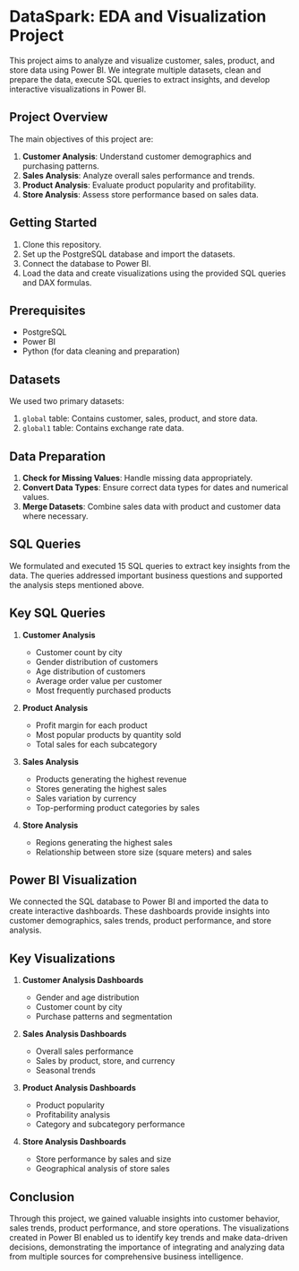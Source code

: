 # DataSpark: EDA and Visualization Project

This project aims to analyze and visualize customer, sales, product, and store data using Power BI. We integrate multiple datasets, clean and prepare the data, execute SQL queries to extract insights, and develop interactive visualizations in Power BI.

## Project Overview

The main objectives of this project are:
1. **Customer Analysis**: Understand customer demographics and purchasing patterns.
2. **Sales Analysis**: Analyze overall sales performance and trends.
3. **Product Analysis**: Evaluate product popularity and profitability.
4. **Store Analysis**: Assess store performance based on sales data.
   
## Getting Started

1. Clone this repository.
2. Set up the PostgreSQL database and import the datasets.
3. Connect the database to Power BI.
4. Load the data and create visualizations using the provided SQL queries and DAX formulas.

## Prerequisites

- PostgreSQL
- Power BI
- Python (for data cleaning and preparation)

## Datasets

We used two primary datasets:
1. `global` table: Contains customer, sales, product, and store data.
2. `global1` table: Contains exchange rate data.

## Data Preparation

1. **Check for Missing Values**: Handle missing data appropriately.
2. **Convert Data Types**: Ensure correct data types for dates and numerical values.
3. **Merge Datasets**: Combine sales data with product and customer data where necessary.

## SQL Queries

We formulated and executed 15 SQL queries to extract key insights from the data. The queries addressed important business questions and supported the analysis steps mentioned above.

## Key SQL Queries

1. **Customer Analysis**
   - Customer count by city
   - Gender distribution of customers
   - Age distribution of customers
   - Average order value per customer
   - Most frequently purchased products

2. **Product Analysis**
   - Profit margin for each product
   - Most popular products by quantity sold
   - Total sales for each subcategory

3. **Sales Analysis**
   - Products generating the highest revenue
   - Stores generating the highest sales
   - Sales variation by currency
   - Top-performing product categories by sales

4. **Store Analysis**
   - Regions generating the highest sales
   - Relationship between store size (square meters) and sales

## Power BI Visualization

We connected the SQL database to Power BI and imported the data to create interactive dashboards. These dashboards provide insights into customer demographics, sales trends, product performance, and store analysis.

## Key Visualizations

1. **Customer Analysis Dashboards**
   - Gender and age distribution
   - Customer count by city
   - Purchase patterns and segmentation

2. **Sales Analysis Dashboards**
   - Overall sales performance
   - Sales by product, store, and currency
   - Seasonal trends

3. **Product Analysis Dashboards**
   - Product popularity
   - Profitability analysis
   - Category and subcategory performance

4. **Store Analysis Dashboards**
   - Store performance by sales and size
   - Geographical analysis of store sales

## Conclusion

Through this project, we gained valuable insights into customer behavior, sales trends, product performance, and store operations. The visualizations created in Power BI enabled us to identify key trends and make data-driven decisions, demonstrating the importance of integrating and analyzing data from multiple sources for comprehensive business intelligence.



